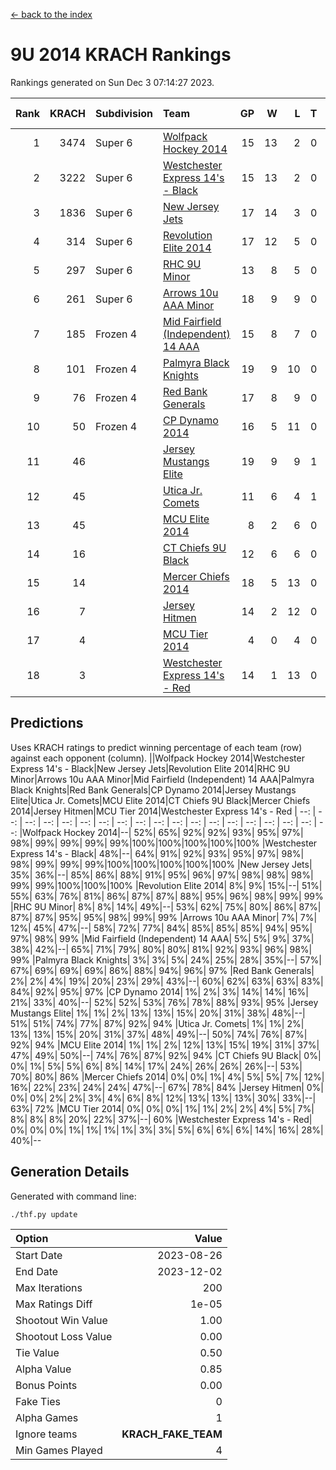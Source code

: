[<- back to the index](readme.md)
# 9U 2014 KRACH Rankings
Rankings generated on Sun Dec  3 07:14:27 2023.

Rank|KRACH|Subdivision|Team|GP|W|L|T|OTW|OTL|SoS|Exp Wins|Win Diff
---:|---:|:---|:---|---:|---:|---:|---:|---:|---:|---:|---:|---:
1|3474|Super 6|[Wolfpack Hockey 2014](https://gamesheetstats.com/seasons/3664/teams/140871/schedule)|15|13|2|0|0|1|747|13.8|-0.0
2|3222|Super 6|[Westchester Express 14's - Black](https://gamesheetstats.com/seasons/3664/teams/140873/schedule)|15|13|2|0|2|0|747|13.8|-0.0
3|1836|Super 6|[New Jersey Jets](https://gamesheetstats.com/seasons/3664/teams/140881/schedule)|17|14|3|0|2|0|808|14.8|-0.0
4|314|Super 6|[Revolution Elite 2014](https://gamesheetstats.com/seasons/3664/teams/140880/schedule)|17|12|5|0|2|1|310|12.9|0.0
5|297|Super 6|[RHC 9U Minor](https://gamesheetstats.com/seasons/3664/teams/140876/schedule)|13|8|5|0|1|0|686|8.9|0.0
6|261|Super 6|[Arrows 10u AAA Minor](https://gamesheetstats.com/seasons/3664/teams/140872/schedule)|18|9|9|0|0|1|1087|9.9|0.0
7|185|Frozen 4|[Mid Fairfield (Independent) 14 AAA](https://gamesheetstats.com/seasons/3664/teams/140878/schedule)|15|8|7|0|1|0|652|8.9|0.0
8|101|Frozen 4|[Palmyra Black Knights](https://gamesheetstats.com/seasons/3664/teams/140875/schedule)|19|9|10|0|0|1|615|9.9|0.0
9|76|Frozen 4|[Red Bank Generals](https://gamesheetstats.com/seasons/3664/teams/140883/schedule)|17|8|9|0|0|1|389|8.9|0.0
10|50|Frozen 4|[CP Dynamo 2014](https://gamesheetstats.com/seasons/3664/teams/140877/schedule)|16|5|11|0|0|1|510|5.9|0.0
11|46||[Jersey Mustangs Elite](https://gamesheetstats.com/seasons/3664/teams/140888/schedule)|19|9|9|1|1|2|240|10.4|0.0
12|45||[Utica Jr. Comets](https://gamesheetstats.com/seasons/3664/teams/140884/schedule)|11|6|4|1|0|0|36|7.4|0.0
13|45||[MCU Elite 2014](https://gamesheetstats.com/seasons/3664/teams/140874/schedule)|8|2|6|0|0|1|1455|2.9|0.0
14|16||[CT Chiefs 9U Black](https://gamesheetstats.com/seasons/3664/teams/140886/schedule)|12|6|6|0|1|0|60|6.9|0.0
15|14||[Mercer Chiefs 2014](https://gamesheetstats.com/seasons/3664/teams/140885/schedule)|18|5|13|0|0|1|178|5.9|0.0
16|7||[Jersey Hitmen](https://gamesheetstats.com/seasons/3664/teams/140879/schedule)|14|2|12|0|0|0|874|2.9|0.0
17|4||[MCU Tier 2014](https://gamesheetstats.com/seasons/3664/teams/140882/schedule)|4|0|4|0|0|0|742|0.9|0.0
18|3||[Westchester Express 14's - Red](https://gamesheetstats.com/seasons/3664/teams/140887/schedule)|14|1|13|0|0|0|184|1.9|0.0

## Predictions
Uses KRACH ratings to predict winning percentage of each team (row) against each opponent (column).
||Wolfpack Hockey 2014|Westchester Express 14's - Black|New Jersey Jets|Revolution Elite 2014|RHC 9U Minor|Arrows 10u AAA Minor|Mid Fairfield (Independent) 14 AAA|Palmyra Black Knights|Red Bank Generals|CP Dynamo 2014|Jersey Mustangs Elite|Utica Jr. Comets|MCU Elite 2014|CT Chiefs 9U Black|Mercer Chiefs 2014|Jersey Hitmen|MCU Tier 2014|Westchester Express 14's - Red
| --: | --: | --: | --: | --: | --: | --: | --: | --: | --: | --: | --: | --: | --: | --: | --: | --: | --: | --: 
|Wolfpack Hockey 2014|--| 52%| 65%| 92%| 92%| 93%| 95%| 97%| 98%| 99%| 99%| 99%| 99%|100%|100%|100%|100%|100%
|Westchester Express 14's - Black| 48%|--| 64%| 91%| 92%| 93%| 95%| 97%| 98%| 98%| 99%| 99%| 99%|100%|100%|100%|100%|100%
|New Jersey Jets| 35%| 36%|--| 85%| 86%| 88%| 91%| 95%| 96%| 97%| 98%| 98%| 98%| 99%| 99%|100%|100%|100%
|Revolution Elite 2014|  8%|  9%| 15%|--| 51%| 55%| 63%| 76%| 81%| 86%| 87%| 87%| 88%| 95%| 96%| 98%| 99%| 99%
|RHC 9U Minor|  8%|  8%| 14%| 49%|--| 53%| 62%| 75%| 80%| 86%| 87%| 87%| 87%| 95%| 95%| 98%| 99%| 99%
|Arrows 10u AAA Minor|  7%|  7%| 12%| 45%| 47%|--| 58%| 72%| 77%| 84%| 85%| 85%| 85%| 94%| 95%| 97%| 98%| 99%
|Mid Fairfield (Independent) 14 AAA|  5%|  5%|  9%| 37%| 38%| 42%|--| 65%| 71%| 79%| 80%| 80%| 81%| 92%| 93%| 96%| 98%| 99%
|Palmyra Black Knights|  3%|  3%|  5%| 24%| 25%| 28%| 35%|--| 57%| 67%| 69%| 69%| 69%| 86%| 88%| 94%| 96%| 97%
|Red Bank Generals|  2%|  2%|  4%| 19%| 20%| 23%| 29%| 43%|--| 60%| 62%| 63%| 63%| 83%| 84%| 92%| 95%| 97%
|CP Dynamo 2014|  1%|  2%|  3%| 14%| 14%| 16%| 21%| 33%| 40%|--| 52%| 52%| 53%| 76%| 78%| 88%| 93%| 95%
|Jersey Mustangs Elite|  1%|  1%|  2%| 13%| 13%| 15%| 20%| 31%| 38%| 48%|--| 51%| 51%| 74%| 77%| 87%| 92%| 94%
|Utica Jr. Comets|  1%|  1%|  2%| 13%| 13%| 15%| 20%| 31%| 37%| 48%| 49%|--| 50%| 74%| 76%| 87%| 92%| 94%
|MCU Elite 2014|  1%|  1%|  2%| 12%| 13%| 15%| 19%| 31%| 37%| 47%| 49%| 50%|--| 74%| 76%| 87%| 92%| 94%
|CT Chiefs 9U Black|  0%|  0%|  1%|  5%|  5%|  6%|  8%| 14%| 17%| 24%| 26%| 26%| 26%|--| 53%| 70%| 80%| 86%
|Mercer Chiefs 2014|  0%|  0%|  1%|  4%|  5%|  5%|  7%| 12%| 16%| 22%| 23%| 24%| 24%| 47%|--| 67%| 78%| 84%
|Jersey Hitmen|  0%|  0%|  0%|  2%|  2%|  3%|  4%|  6%|  8%| 12%| 13%| 13%| 13%| 30%| 33%|--| 63%| 72%
|MCU Tier 2014|  0%|  0%|  0%|  1%|  1%|  2%|  2%|  4%|  5%|  7%|  8%|  8%|  8%| 20%| 22%| 37%|--| 60%
|Westchester Express 14's - Red|  0%|  0%|  0%|  1%|  1%|  1%|  1%|  3%|  3%|  5%|  6%|  6%|  6%| 14%| 16%| 28%| 40%|--

## Generation Details

Generated with command line:
```
./thf.py update
```

| Option | Value |
| :----- | ----: |
| Start Date | 2023-08-26 |
| End Date | 2023-12-02 |
| Max Iterations | 200 |
| Max Ratings Diff | 1e-05 |
| Shootout Win Value | 1.00 |
| Shootout Loss Value | 0.00 |
| Tie Value | 0.50 |
| Alpha Value | 0.85 |
| Bonus Points | 0.00 |
| Fake Ties | 0 |
| Alpha Games | 1 |
| Ignore teams | __KRACH_FAKE_TEAM__ |
| Min Games Played | 4 |

